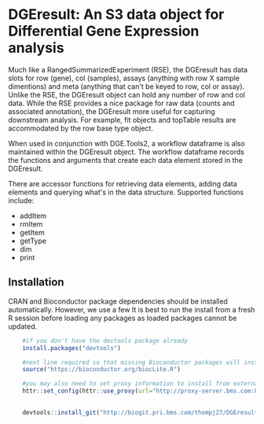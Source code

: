 # DGEresult: An S3 data object for Differential Gene Expression analysis

Much like a RangedSummarizedExperiment (RSE), the DGEresult has data slots for row (gene), col (samples), assays (anything with row X sample dimentions) and meta (anything that can't be keyed to row, col or assay).  Unlike the RSE, the DGEresult object can hold any number of row and col data.  While the RSE provides a nice package for raw data (counts and associated annotation), the DGEresult more useful for capturing downstream analysis.  For example, fit objects and topTable results are accommodated by the row base type object.  

When used in conjunction with DGE.Tools2, a workflow dataframe is also maintained within the DGEresult object.  The workflow dataframe records the functions and arguments that create each data element stored in the DGEresult.

There are accessor functions for retrieving data elements, adding data elements and querying what's in the data structure.  Supported functions include:  

* addItem   
* rmItem 
* getItem
* getType 
* dim
* print

## Installation

CRAN and Bioconductor package dependencies should be installed automatically.  However, we use a few 
It is best to run the install from a fresh R session before loading any packages as loaded packages cannot be updated.

```r
    #if you don't have the devtools package already
    install.packages("devtools") 

    #next line required so that missing Bioconductor packages will install
    source("https://bioconductor.org/biocLite.R")

    #you may also need to set proxy information to install from external github accounts
    httr::set_config(httr::use_proxy(url="http://proxy-server.bms.com:8080"))

 
    devtools::install_git("http://biogit.pri.bms.com/thompj27/DGEresult", repos=BiocInstaller::biocinstallRepos()) 
  
```   
